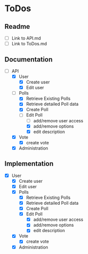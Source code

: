 # ToDos

## Readme

-   [ ] Link to API.md
-   [ ] Link to ToDos.md

## Documentation

-   [ ] API
    -   [x] User
        -   [x] Create user
        -   [x] Edit user
    -   [ ] Polls
        -   [x] Retrieve Existing Polls
        -   [x] Retrieve detailed Poll data
        -   [x] Create Poll
        -   [ ] Edit Poll
            -   [ ] add/remove user access
            -   [x] add/remove options
            -   [x] edit description
    -   [x] Vote
        -   [x] create vote
    -   [x] Administration

## Implementation

-   [x] User
    -   [x] Create user
    -   [x] Edit user
    -   [x] Polls
        -   [x] Retrieve Existing Polls
        -   [x] Retrieve detailed Poll data
        -   [x] Create Poll
        -   [x] Edit Poll
            -   [x] add/remove user access
            -   [x] add/remove options
            -   [x] edit description
    -   [x] Vote
        -   [x] create vote
    -   [x] Administration
